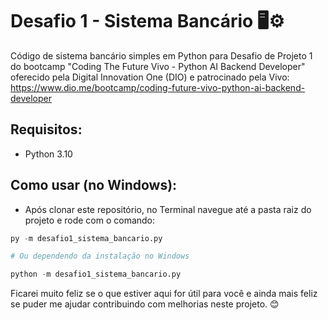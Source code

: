 # **Desafio 1 - Sistema Bancário** 🖥️⚙️

Código de sistema bancário simples em Python para Desafio de Projeto 1 do bootcamp "Coding The Future Vivo - Python AI Backend Developer" oferecido pela Digital Innovation One (DIO) e patrocinado pela Vivo: https://www.dio.me/bootcamp/coding-future-vivo-python-ai-backend-developer

## Requisitos:
- Python 3.10

## Como usar (no Windows):
- Após clonar este repositório, no Terminal navegue até a pasta raiz do projeto e rode com o comando:

```python
py -m desafio1_sistema_bancario.py

# Ou dependendo da instalação no Windows

python -m desafio1_sistema_bancario.py
```


Ficarei muito feliz se o que estiver aqui for útil para você e ainda mais feliz se puder me ajudar contribuindo com melhorias neste projeto. 😊